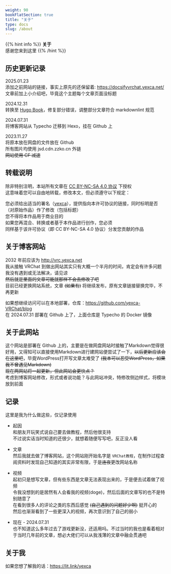 ```yaml
---
weight: 90
bookFlatSection: true
title: "关于"
type: docs
slug: /about
---
```


{{% hint info %}}
**关于**  
感谢您来到这里
{{% /hint %}}

## 历史更新记录

2025.01.23  
添加之前网站的链接，事实上原先的还保留着: <https://docsifyvrchat.yexca.net/>  
文章前加上小介绍吧，毕竟这个主题每个文章页面没标题

2024.12.31  
转换至 [Hugo Book](https://themes.gohugo.io/themes/hugo-book/)，修复部分错误，调整部分文章符合 markdownlint 规范

2024.07.31  
将博客网站从 Typecho 迁移到 Hexo，挂在 Github 上

2023.11.27  
将原本放在网盘的文件放在 Github  
所有图片均使用 jsd.cdn.zzko.cn 外链  
~~网站使用 CF 减速~~

## 转载说明

除非特别注明，本站所有文章在 [CC BY-NC-SA 4.0 协议](https://creativecommons.org/licenses/by-nc-sa/4.0/) 下授权  
这意味着您可以自由地转载，修改本文，但必须遵守以下规定：  

您必须给出适当的署名（[yexca](https://lit.link/yexca)），提供指向本许可协议的链接，同时标明是否（对原始作品）作了修改（包括标题）  
您不得将本作品用于商业目的  
如果您再混合、转换或者基于本作品进行创作，您必须  
同样基于该许可协议（即 CC BY-NC-SA 4.0 协议）分发您贡献的作品

## 关于博客网站

2032 年前应该为 <http://vrc.yexca.net>  
我从接触 VRChat 到做出网站其实只有大概一个半月的时间，肯定会有许多问题我没有遇到或无法解决，请见谅  
~~然后就是里面的文章可能就那样不会去修改了吧~~  
目前已经更换网站系统，文章 ~~(如果有)~~ 将继续发布，原有文章链接替换完毕，不再更新  

如果想继续访问可以在本地部署，仓库：<https://github.com/yexca-VRChat/blog>  
在 2024.07.31 部署在 Github 上了，上面仓库是 Typecho 的 Docker 镜像

## 关于此网站

这个网站是部署在 Github 上的，主要是在做网盘网站时接触了Markdown觉得很好用，又得知可以直接使用Markdown进行建网站便尝试了一下，~~以后更新应该会在这里吧~~，毕竟WordPress打开写文章太难受了 ~~(我本可以忍受WordPress，如果我不曾遇见Markdown)~~  
~~现在两网站将一起更新，但此网站会更快点？~~  
考虑到博客网站修改，形式或者说功能？与此网站冲突，特修改侧边样式，将模块放到前面  

## 记录

这里是我为什么做这些，仅记录使用  

* 起因  
和朋友开玩笑式说自己要去做教程，然后他很支持  
不过说实话当时知道的还很少，就想着随便写写吧，反正没人看

* 文章  
然后我就去做了博客网站，这个网站刚开始名字是 `VRChat教程`，在制作过程查阅资料时发现自己知道的其实非常有限，于是~~连夜~~更改网站名称  

* 视频  
起初只是想写文章，但有些东西是文章无法表现出来的，于是便去试着做了视频  
令我没想到的是居然有人会看我的视频(doge)，然后后面的文章写的也不是特别随意了  
在看到很多人的评论之类的东西后感觉 ~~(自己遇到的问题好少啊)~~ 挺开心的  
然后也渐渐看到了一些更深入的视频，再次意识到了自己的弱小  

* 现在 - 2024.07.31  
也不知道这么多年过去了游戏更新没，还适用吗。不过当时的我也是看着相对于当时几年前的文章，想必大佬们可以从我浅薄的文章中融会贯通吧

## 关于我

如果您想了解我的话：<https://lit.link/yexca>
